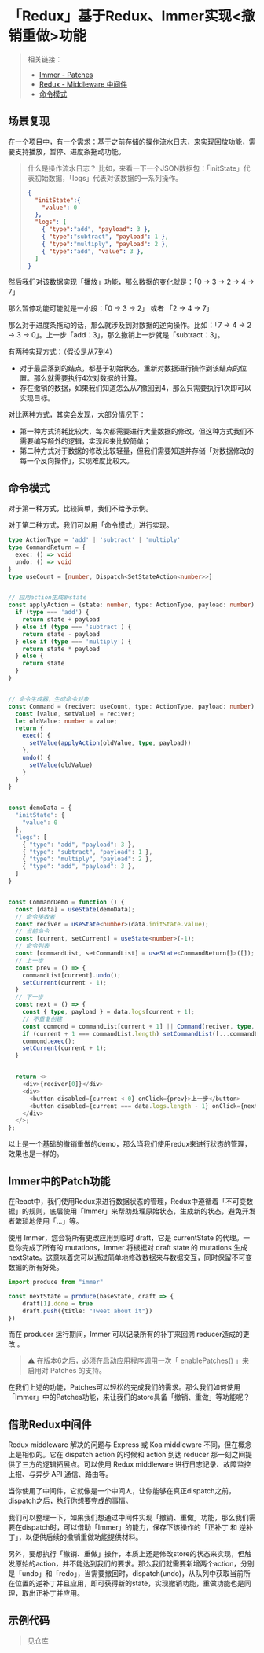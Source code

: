# 「Redux」基于Redux、Immer实现<撤销重做>功能

> 相关链接：
> - [Immer - Patches](https://immerjs.github.io/immer/zh-CN/patches)
> - [Redux - Middleware 中间件](https://cn.redux.js.org/understanding/history-and-design/middleware#understanding-middleware)
> - [命令模式](https://refactoringguru.cn/design-patterns/command)


## 场景复现

在一个项目中，有一个需求：基于之前存储的操作流水日志，来实现回放功能，需要支持播放，暂停、进度条拖动功能。

> 什么是操作流水日志？
> 比如，来看一下一个JSON数据包：「initState」代表初始数据，「logs」代表对该数据的一系列操作。
> ```json
> {
>   "initState":{
>     "value": 0
>   },
>   "logs": [
>     { "type":"add", "payload": 3 },
>     { "type":"subtract", "payload": 1 },
>     { "type":"multiply", "payload": 2 },
>     { "type":"add", "value": 3 },
>   ]
> }
> ```

然后我们对该数据实现「播放」功能，那么数据的变化就是：「0 -> 3 -> 2 -> 4 -> 7」

那么暂停功能可能就是一小段：「0 -> 3 -> 2」 或者  「2 -> 4 -> 7」

那么对于进度条拖动的话，那么就涉及到对数据的逆向操作。比如：「7 -> 4 -> 2 -> 3 -> 0」。上一步「add：3」，那么撤销上一步就是「subtract：3」。

有两种实现方式：（假设是从7到4）
- 对于最后落到的结点，都基于初始状态，重新对数据进行操作到该结点的位置。那么就需要执行4次对数据的计算。
- 存在撤销的数据，如果我们知道怎么从7撤回到4，那么只需要执行1次即可以实现目标。

对比两种方式，其实会发现，大部分情况下：

- 第一种方式消耗比较大，每次都需要进行大量数据的修改，但这种方式我们不需要编写额外的逻辑，实现起来比较简单；
- 第二种方式对于数据的修改比较轻量，但我们需要知道并存储「对数据修改的每一个反向操作」，实现难度比较大。

## 命令模式

对于第一种方式，比较简单，我们不给予示例。

对于第二种方式，我们可以用「命令模式」进行实现。


```ts
type ActionType = 'add' | 'subtract' | 'multiply'
type CommandReturn = {
  exec: () => void
  undo: () => void
}
type useCount = [number, Dispatch<SetStateAction<number>>]


// 应用action生成新state
const applyAction = (state: number, type: ActionType, payload: number) => {
  if (type === 'add') {
    return state + payload
  } else if (type === 'subtract') {
    return state - payload
  } else if (type === 'multiply') {
    return state * payload
  } else {
    return state
  }
}


// 命令生成器，生成命令对象
const Command = (reciver: useCount, type: ActionType, payload: number): CommandReturn => {
  const [value, setValue] = reciver;
  let oldValue: number = value;
  return {
    exec() {
      setValue(applyAction(oldValue, type, payload))
    },
    undo() {
      setValue(oldValue)
    }
  }
}


const demoData = {
  "initState": {
    "value": 0
  },
  "logs": [
    { "type": "add", "payload": 3 },
    { "type": "subtract", "payload": 1 },
    { "type": "multiply", "payload": 2 },
    { "type": "add", "payload": 3 },
  ]
}


const CommandDemo = function () {
  const [data] = useState(demoData);
  // 命令接收者
  const reciver = useState<number>(data.initState.value);
  // 当前命令
  const [current, setCurrent] = useState<number>(-1);
  // 命令列表
  const [commandList, setCommandList] = useState<CommandReturn[]>([]);
  // 上一步
  const prev = () => {
    commandList[current].undo();
    setCurrent(current - 1);
  }
  // 下一步
  const next = () => {
    const { type, payload } = data.logs[current + 1];
    // 不重复创建
    const commond = commandList[current + 1] || Command(reciver, type, payload);
    if (current + 1 === commandList.length) setCommandList([...commandList, commond]);
    commond.exec();
    setCurrent(current + 1);
  }


  return <>
    <div>{reciver[0]}</div>
    <div>
      <button disabled={current < 0} onClick={prev}>上一步</button>
      <button disabled={current === data.logs.length - 1} onClick={next}>下一步</button>
    </div>
  </>;
};
```

以上是一个基础的撤销重做的demo，那么当我们使用redux来进行状态的管理，效果也是一样的。

## Immer中的Patch功能

在React中，我们使用Redux来进行数据状态的管理，Redux中遵循着「不可变数据」的规则，底层使用「Immer」来帮助处理原始状态，生成新的状态，避免开发者繁琐地使用「...」等。

使用 Immer，您会将所有更改应用到临时 draft，它是 currentState 的代理。一旦你完成了所有的 mutations，Immer 将根据对 draft state 的 mutations 生成 nextState。这意味着您可以通过简单地修改数据来与数据交互，同时保留不可变数据的所有好处。

```ts
import produce from "immer"

const nextState = produce(baseState, draft => {
    draft[1].done = true
    draft.push({title: "Tweet about it"})
})
```

而在 producer 运行期间，Immer 可以记录所有的补丁来回溯 reducer造成的更改 。

> ⚠ 在版本6之后，必须在启动应用程序调用一次「 enablePatches() 」来启用对 Patches 的支持。

在我们上述的功能，Patches可以轻松的完成我们的需求。那么我们如何使用「Immer」中的Patches功能，来让我们的store具备「撤销、重做」等功能呢？

## 借助Redux中间件

Redux middleware 解决的问题与 Express 或 Koa middleware 不同，但在概念上是相似的。它在 dispatch action 的时候和 action 到达 reducer 那一刻之间提供了三方的逻辑拓展点。可以使用 Redux middleware 进行日志记录、故障监控上报、与异步 API 通信、路由等。

当你使用了中间件，它就像是一个中间人，让你能够在真正dispatch之前，dispatch之后，执行你想要完成的事情。

我们可以整理一下，如果我们想通过中间件实现「撤销、重做」功能，那么我们需要在dispatch时，可以借助「Immer」的能力，保存下该操作的「正补丁 和 逆补丁」，以便供后续的撤销重做功能提供材料。

另外，要想执行「撤销、重做」操作，本质上还是修改store的状态来实现，但触发原始的action，并不能达到我们的要求。那么我们就需要新增两个action，分别是「undo」和「redo」，当需要撤回时，dispatch(undo)，从队列中获取当前所在位置的逆补丁并且应用，即可获得新的state，实现撤销功能，重做功能也是同理，取出正补丁并应用。

## 示例代码

> 见仓库
